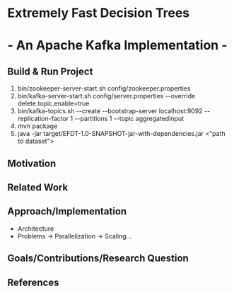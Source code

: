 # Extremely Fast Decision Trees 
# - An Apache Kafka Implementation -

## Build & Run Project
1. bin/zookeeper-server-start.sh config/zookeeper.properties
2. bin/kafka-server-start.sh config/server.properties --override delete.topic.enable=true 
3. bin/kafka-topics.sh --create --bootstrap-server localhost:9092 --replication-factor 1 --partitions 1 --topic aggregatedinput
4. mvn package
5. java -jar target/EFDT-1.0-SNAPSHOT-jar-with-dependencies.jar <"path to dataset">
## Motivation 

## Related Work

## Approach/Implementation
- Architecture
- Problems
-> Parallelization
-> Scaling...

## Goals/Contributions/Research Question

## References

